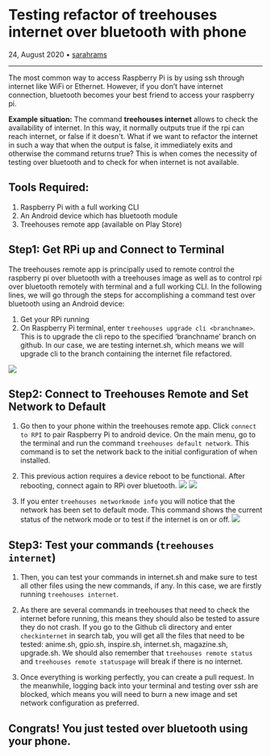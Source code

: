 # Testing refactor of treehouses internet over bluetooth with phone

24, August 2020 • [sarahrams](https://github.com/sarahrams)

---

The most common way to access Raspberry Pi is by using ssh through internet like WiFi or Ethernet. However, if you don’t have internet connection, bluetooth becomes your best friend to access your raspberry pi.

**Example situation:**
The command **treehouses internet** allows to check the availability of internet. In this way, it normally outputs true if the rpi can reach internet, or false if it doesn't. 
What if we want to refactor the internet in such a way that when the output is false, it immediately exits and otherwise the command returns true?
This is when comes the necessity of testing over bluetooth and to check for when internet is not available. 

## Tools Required:
1. Raspberry Pi with a full working CLI
1. An Android device which has bluetooth module
1. Treehouses remote app (available on Play Store)

## Step1: Get RPi up and Connect to Terminal
The treehouses remote app is principally used to remote control the raspberry pi over bluetooth with a treehouses image as well as to control rpi over bluetooth remotely with terminal and a full working CLI. In the following lines, we will go through the steps for accomplishing a command test over bluetooth using an Android device:
1. Get your RPi running
1. On Raspberry Pi terminal, enter `treehouses upgrade cli <branchname>`. This is to upgrade the cli repo to the specified ‘branchname’ branch on github. In our case, we are testing internet.sh, which means we will upgrade cli to the branch containing the internet file refactored.

![](images/20200824-cli-upgrade.png)

## Step2: Connect to Treehouses Remote and Set Network to Default
1. Go then to your phone within the treehouses remote app. Click `connect to RPI` to pair Raspberry Pi to android device. On the main menu, go to the terminal and run the command `treehouses default network`. This command is to set the network back to the initial configuration of when installed.
1. This previous action requires a device reboot to be functional. After rebooting, connect again to RPi over bluetooth.
![](images/20200824-treehouses-default.png)
![](images/20200824-treehouses-reboots.png)

1. If you enter `treehouses networkmode info` you will notice that the network has been set to default mode. This command shows the current status of the network mode or to test if the internet is on or off.
![](images/20200824-treehouses-networkmode.png)

## Step3: Test your commands (`treehouses internet`)
1. Then, you can test your commands in internet.sh and make sure to test all other files using the new commands, if any.
In this case, we are firstly running `treehouses internet`.

1. As there are several commands in treehouses that need to check the internet before running, this means they should also be tested to assure they do not crash. If you go to the Github cli directory and enter `checkinternet` in search tab, you will get all the files that need to be tested: anime.sh, gpio.sh, inspire.sh, internet.sh, magazine.sh, upgrade.sh. We should also remember that `treehouses remote status` and `treehouses remote statuspage` will break if there is no internet. 
1. Once everything is working perfectly, you can create a pull request. In the meanwhile, logging back into your terminal and testing over ssh are blocked, which means you will need to burn a new image and set network configuration as preferred.

## Congrats! You just tested over bluetooth using your phone.
